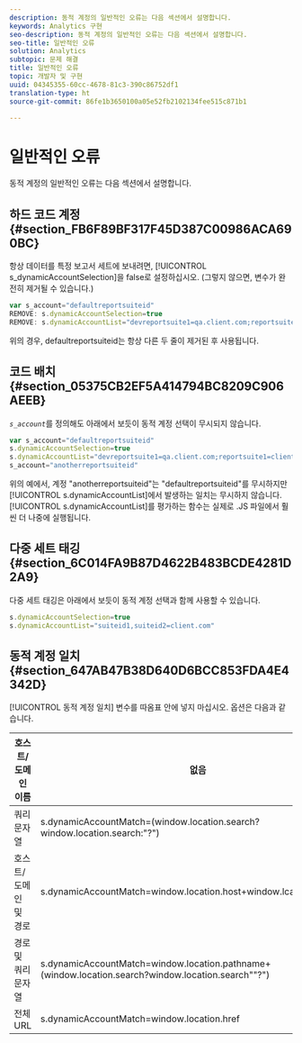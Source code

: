```yaml
---
description: 동적 계정의 일반적인 오류는 다음 섹션에서 설명합니다.
keywords: Analytics 구현
seo-description: 동적 계정의 일반적인 오류는 다음 섹션에서 설명합니다.
seo-title: 일반적인 오류
solution: Analytics
subtopic: 문제 해결
title: 일반적인 오류
topic: 개발자 및 구현
uuid: 04345355-60cc-4678-81c3-390c86752df1
translation-type: ht
source-git-commit: 86fe1b3650100a05e52fb2102134fee515c871b1

---
```



# 일반적인 오류

동적 계정의 일반적인 오류는 다음 섹션에서 설명합니다.

## 하드 코드 계정 {#section_FB6F89BF317F45D387C00986ACA690BC}

항상 데이터를 특정 보고서 세트에 보내려면, [!UICONTROL s_dynamicAccountSelection]을 false로 설정하십시오. (그렇지 않으면, 변수가 완전히 제거될 수 있습니다.)

```js
var s_account="defaultreportsuiteid" 
REMOVE: s.dynamicAccountSelection=true 
REMOVE: s.dynamicAccountList="devreportsuite1=qa.client.com;reportsuite1=client.com" 
```

위의 경우, defaultreportsuiteid는 항상 다른 두 줄이 제거된 후 사용됩니다.

## 코드 배치 {#section_05375CB2EF5A414794BC8209C906AEEB}

*`s_account`*&#x200B;를 정의해도 아래에서 보듯이 동적 계정 선택이 무시되지 않습니다.

```js
var s_account="defaultreportsuiteid" 
s.dynamicAccountSelection=true 
s.dynamicAccountList="devreportsuite1=qa.client.com;reportsuite1=client.com" 
s_account="anotherreportsuiteid" 
```

위의 예에서, 계정 "anotherreportsuiteid"는 "defaultreportsuiteid"를 무시하지만 [!UICONTROL s.dynamicAccountList]에서 발생하는 일치는 무시하지 않습니다. [!UICONTROL s.dynamicAccountList]를 평가하는 함수는 실제로 .JS 파일에서 훨씬 더 나중에 실행됩니다.

## 다중 세트 태깅 {#section_6C014FA9B87D4622B483BCDE4281D2A9}

다중 세트 태깅은 아래에서 보듯이 동적 계정 선택과 함께 사용할 수 있습니다.

```js
s.dynamicAccountSelection=true 
s.dynamicAccountList="suiteid1,suiteid2=client.com" 
```

## 동적 계정 일치 {#section_647AB47B38D640D6BCC853FDA4E4342D}

[!UICONTROL 동적 계정 일치] 변수를 따옴표 안에 넣지 마십시오. 옵션은 다음과 같습니다.

| 호스트/도메인 이름 | 없음 |
|---|---|
| 쿼리 문자열 | s.dynamicAccountMatch=(window.location.search?window.location.search:"?") |
| 호스트/도메인 및 경로 | s.dynamicAccountMatch=window.location.host+window.lcation.pathname |
| 경로 및 쿼리 문자열 | s.dynamicAccountMatch=window.location.pathname+(window.location.search?window.location.search""?") |
| 전체 URL | s.dynamicAccountMatch=window.location.href |

